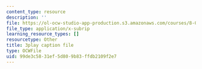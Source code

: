 ```yaml
---
content_type: resource
description: ''
file: https://ol-ocw-studio-app-production.s3.amazonaws.com/courses/8-01sc-classical-mechanics-fall-2016/99de3c5831ef5d809b83ffdb2109f2e7_vkWY73HnNYA.vtt
file_type: application/x-subrip
learning_resource_types: []
resourcetype: Other
title: 3play caption file
type: OCWFile
uid: 99de3c58-31ef-5d80-9b83-ffdb2109f2e7
---
```

